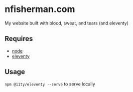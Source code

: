 # nfisherman.com

My website built with blood, sweat, and tears (and eleventy)

## Requires

 - [node](https://nodejs.org/)
 - [eleventy](https://www.11ty.dev)

 ## Usage

``npm @11ty/eleventy --serve`` to serve locally